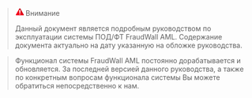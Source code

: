> ![alt text](images/alert.png) Внимание
>
>  Данный документ является подробным руководством по эксплуатации системы ПОД/ФТ FraudWall AML. Содержание документа актуально на дату указанную на обложке руководства.

> Функционал системы FraudWall AML постоянно дорабатывается и обновляется. За последней версией данного руководства, а также по конкретным вопросам функционала системы Вы можете обратиться непосредственно к нам.
